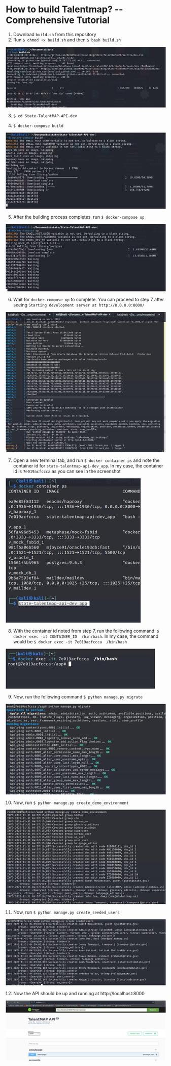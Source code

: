 # How to build Talentmap? -- Comprehensive Tutorial 

1. Download `build.sh` from this repository
2. Run `$ chmod +x build.sh` and then `$ bash build.sh`

![Build.sh](/Run.jpg)

3. `$ cd State-TalentMAP-API-dev`

4. `$ docker-compose build`

![Docker](Build.jpg)

5. After the building process completes, run `$ docker-compose up` 
   
![Docker run](/compose-up.jpg)

6. Wait for `docker-compose up` to complete. You can proceed to step 7 after seeing `Starting development server at http://0.0.0.0:8000/`

![After done](/built.jpg)

7. Open a new terminal tab, and run `$ docker container ps` and note the container id for `state-talentmap-api-dev_app`. In my case, the container id is `7e019acfccca` as you can see in the screenshot

![Container id](/container_id.jpg)

8. With the container id noted from step 7, run the following command: `$ docker exec -it CONTAINER_ID  /bin/bash`. In my case, the command would be `$ docker exec -it 7e019acfccca  /bin/bash`

![Into Container](/intoTheContainer.jpg)

9. Now, run the following command `$ python manage.py migrate`

![Running migrations](/running%20migrations.jpg)

10. Now, run `$ python manage.py create_demo_environment`

![Creating demo environment](/create%20demo%20environment.jpg)

11. Now, run `$ python manage.py create_seeded_users`

![create seeded users](/Create%20seeded%20users.jpg)

12. Now the API should be up and running at http://localhost:8000

![Success](/Successful%20.jpg)